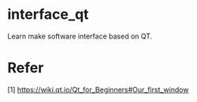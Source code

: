 # interface_qt
Learn make software interface based on QT.

# Refer
[1] https://wiki.qt.io/Qt_for_Beginners#Our_first_window  <br>

